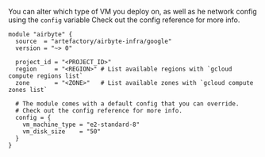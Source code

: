 You can alter which type of VM you deploy on, as well as he network config using the `config` variable
Check out the config reference for more info.

```hcl
module "airbyte" {
  source  = "artefactory/airbyte-infra/google"
  version = "~> 0"

  project_id = "<PROJECT_ID>"
  region     = "<REGION>" # List available regions with `gcloud compute regions list`
  zone       = "<ZONE>"   # List available zones with `gcloud compute zones list`

  # The module comes with a default config that you can override.
  # Check out the config reference for more info.
  config = {
    vm_machine_type = "e2-standard-8"
    vm_disk_size    = "50"
  }
}
```